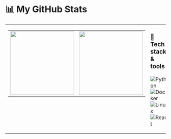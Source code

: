 # 📊 My GitHub Stats

<table>
<tr>
<td valign="top" width="60%">

<!-- Side-by-side cards -->
<table>
<tr>
<td>

<!-- Stats card -->
<img src="https://github-readme-stats.vercel.app/api?username=joakimlb&show_icons=true&rank_icon=github&hide_rank=true&custom_title=GitHub%20Stats&title_color=FFD700&icon_color=FFD700&text_color=FFD700&bg_color=0,0d1117,332b00&border_color=FFD700&border_radius=10" height="200" />

</td>
<td>

<!-- Top langs card (compact layout) -->
<img src="https://github-readme-stats.vercel.app/api/top-langs/?username=joakimlb&layout=compact&title_color=FFD700&text_color=FFD700&bg_color=0,0d1117,332b00&border_color=FFD700&border_radius=10" height="200" />

</td>
</tr>
</table>

</td>
<td valign="top" width="40%">

### 🚀 Tech stack & tools
![Python](https://img.shields.io/badge/Python-3776AB?style=for-the-badge&logo=python&logoColor=white)  
![Docker](https://img.shields.io/badge/Docker-2496ED?style=for-the-badge&logo=docker&logoColor=white)  
![Linux](https://img.shields.io/badge/Linux-FCC624?style=for-the-badge&logo=linux&logoColor=black)  
![React](https://img.shields.io/badge/React-20232A?style=for-the-badge&logo=react&logoColor=61DAFB)

</td>
</tr>
</table>
